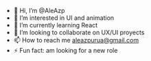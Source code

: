 - 👋 Hi, I’m @AleAzp
- 👀 I’m interested in UI and animation
- 🌱 I’m currently learning React
- 💞️ I’m looking to collaborate on UX/UI proyects
- 📫 How to reach me aleazpurua@gmail.com
- ⚡ Fun fact: am looking for a new role

<!---
AleAzp/AleAzp is a ✨ special ✨ repository because its `README.md` (this file) appears on your GitHub profile.
You can click the Preview link to take a look at your changes.
--->
